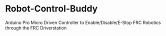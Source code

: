 # Robot-Control-Buddy
Arduino Pro Micro Driven Controller to Enable/Disable/E-Stop FRC Robotics through the FRC Driverstation
